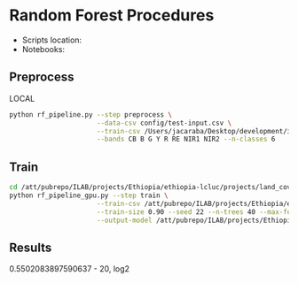 # Random Forest Procedures

- Scripts location:
- Notebooks:

## Preprocess

LOCAL

```bash
python rf_pipeline.py --step preprocess \
                      --data-csv config/test-input.csv \
                      --train-csv /Users/jacaraba/Desktop/development/ilab/ethiopia-lcluc/adapt-data/random_forest/rf-data.csv \
                      --bands CB B G Y R RE NIR1 NIR2 --n-classes 6
```

## Train

```bash
cd /att/pubrepo/ILAB/projects/Ethiopia/ethiopia-lcluc/projects/land_cover/random_forest
python rf_pipeline_gpu.py --step train \
                      --train-csv /att/pubrepo/ILAB/projects/Ethiopia/ethiopia-lcluc-data/data/random_forest/train_data.csv \
                      --train-size 0.90 --seed 22 --n-trees 40 --max-features log2 \
                      --output-model /att/pubrepo/ILAB/projects/Ethiopia/ethiopia-lcluc-data/data/random_forest/rf-ethiopia-8band.pkl
```

## Results

0.5502083897590637 - 20, log2